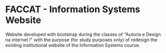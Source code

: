 # FACCAT - Information Systems Website

Website developed with bootstrap during the classes of "Autoria e Design na internet I" with the purpose (for study purposes only) of redesign the existing institutional website of the Information Systems course.
